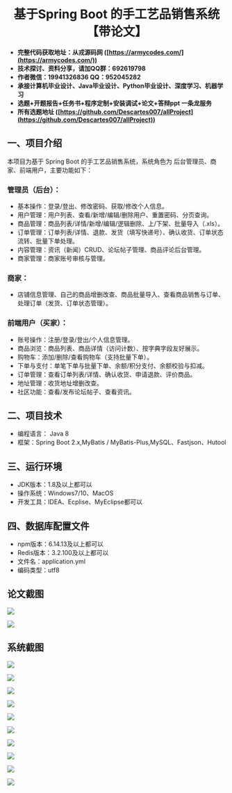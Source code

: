 ﻿<h1 align="center">基于Spring Boot 的手工艺品销售系统【带论文】</h1></p>

- <b>完整代码获取地址：从戎源码网 ([https://armycodes.com/](https://armycodes.com/))</b>
- <b>技术探讨、资料分享，请加QQ群：692619798</b>
- <b>作者微信：19941326836  QQ：952045282</b>
- <b>承接计算机毕业设计、Java毕业设计、Python毕业设计、深度学习、机器学习</b>
- <b>选题+开题报告+任务书+程序定制+安装调试+论文+答辩ppt 一条龙服务</b>
- <b>所有选题地址 ([https://github.com/Descartes007/allProject](https://github.com/Descartes007/allProject)) </b>

## 一、项目介绍

本项目为基于 Spring Boot 的手工艺品销售系统，系统角色为 后台管理员、商家、前端用户，主要功能如下：
### 管理员（后台）：
- 基本操作：登录/登出、修改密码、获取/修改个人信息。
- 用户管理：用户列表、查看/新增/编辑/删除用户、重置密码、分页查询。
- 商品管理：商品列表/详情/新增/编辑/逻辑删除、上/下架、批量导入（.xls）。
- 订单管理：订单列表/详情、退款、发货（填写快递号）、确认收货、订单状态流转、批量下单处理。
- 内容管理：资讯（新闻）CRUD、论坛帖子管理、商品评论后台管理。
- 商家管理：商家账号审核与管理。
### 商家：
- 店铺信息管理、自己的商品增删改查、商品批量导入、查看商品销售与订单、处理订单（发货、订单状态管理）。
### 前端用户（买家）：
- 账号操作：注册/登录/登出/个人信息管理。
- 商品浏览：商品列表、商品详情（访问计数）、按字典字段友好展示。
- 购物车：添加/删除/查看购物车（支持批量下单）。
- 下单与支付：单笔下单与批量下单、余额/积分支付、余额校验与扣减。
- 订单管理：查看订单列表/详情、确认收货、申请退款、评价商品。
- 地址管理：收货地址增删改查。
- 社区功能：查看/发布论坛帖子、查看资讯。

## 二、项目技术

- 编程语言： Java 8
- 框架：Spring Boot 2.x,MyBatis / MyBatis-Plus,MySQL、Fastjson、Hutool


## 三、运行环境

- JDK版本：1.8及以上都可以
- 操作系统：Windows7/10、MacOS
- 开发工具：IDEA、Ecplise、MyEclipse都可以

## 四、数据库配置文件

- npm版本：6.14.13及以上都可以
- Redis版本：3.2.100及以上都可以
- 文件名：application.yml
- 编码类型：utf8

## 论文截图

![](screenshot/1.png)

![](screenshot/2.png)

## 系统截图

![](screenshot/3.png)

![](screenshot/4.png)

![](screenshot/5.png)

![](screenshot/6.png)

![](screenshot/7.png)

![](screenshot/8.png)

![](screenshot/9.png)

![](screenshot/10.png)

![](screenshot/11.png)

![](screenshot/12.png)
